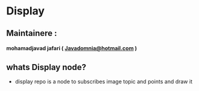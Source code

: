 # Display

## Maintainere :
#### mohamadjavad jafari ( Javadomnia@hotmail.com )

 ## whats Display node?
* display repo is a node to subscribes image topic and points and draw it




